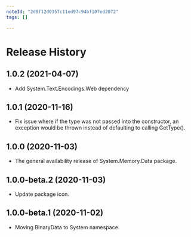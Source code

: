 ```yaml
---
noteId: "2d9f12d0357c11ed97c94bf107ed2072"
tags: []

---
```


# Release History

## 1.0.2 (2021-04-07)
- Add System.Text.Encodings.Web dependency

## 1.0.1 (2020-11-16)
- Fix issue where if the type was not passed into the constructor, an exception would be thrown instead of defaulting to
calling GetType().

## 1.0.0 (2020-11-03)
- The general availability release of System.Memory.Data package.

## 1.0.0-beta.2 (2020-11-03)
- Update package icon.

## 1.0.0-beta.1 (2020-11-02)
- Moving BinaryData to System namespace.
